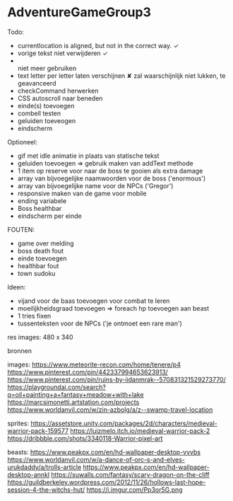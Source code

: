 # AdventureGameGroup3

Todo: 
- currentlocation is aligned, but not in the correct way. ✓
- vorige tekst niet verwijderen ✓
- <br> niet meer gebruiken
- text letter per letter laten verschijnen ✘ zal waarschijnlijk niet lukken, te geavanceerd
- checkCommand herwerken 
- CSS autoscroll naar beneden
- einde(s) toevoegen
- combell testen
- geluiden toeveogen
- eindscherm

Optioneel:
- gif met idle animatie in plaats van statische tekst
- geluiden toevoegen => gebruik maken van addText methode
- 1 item op reserve voor naar de boss te gooien als extra damage
- array van bijvoegelijke naamwoorden voor de boss ('enormous')
- array van bijvoegelijke name voor de NPCs ('Gregor')
- responsive maken van de game voor mobile
- ending variabele
- Boss healthbar
- eindscherm per einde


FOUTEN:
- game over melding
- boss death fout
- einde toevoegen
- healthbar fout
- town sudoku

Ideen:
- vijand voor de baas toevoegen voor combat te leren
- moeilijkheidsgraad toevoegen => foreach hp toevoegen aan beast
- 1 tries fixen
- tussenteksten voor de NPCs ('je ontmoet een rare man')

res images: 480 x 340

bronnen

images:
https://www.meteorite-recon.com/home/tenere/p4
https://www.pinterest.com/pin/442337994653623913/
https://www.pinterest.com/pin/ruins-by-iidanmrak--570831321529273770/
https://playgroundai.com/search?q=oil+painting+a+fantasy+meadow+with+lake
https://marcsimonetti.artstation.com/projects
https://www.worldanvil.com/w/zin-azbolg/a/z--swamp-travel-location

sprites: 
https://assetstore.unity.com/packages/2d/characters/medieval-warrior-pack-159577
https://luizmelo.itch.io/medieval-warrior-pack-2
https://dribbble.com/shots/3340118-Warrior-pixel-art

beasts: 
https://www.peakpx.com/en/hd-wallpaper-desktop-vvvbs
https://www.worldanvil.com/w/a-dance-of-orc-s-and-elves-urukdaddy/a/trolls-article
https://www.peakpx.com/en/hd-wallpaper-desktop-annkl
https://suwalls.com/fantasy/scary-dragon-on-the-cliff
https://guildberkeley.wordpress.com/2012/11/26/hollows-last-hope-session-4-the-witchs-hut/
https://i.imgur.com/Pp3or5G.png